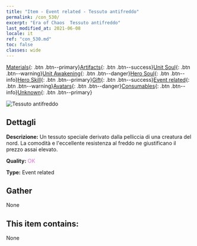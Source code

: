 ```yaml
---
title: "Item - Event related - Tessuto antifreddo"
permalink: /con_530/
excerpt: "Era of Chaos  Tessuto antifreddo"
last_modified_at: 2021-06-08
locale: it
ref: "con_530.md"
toc: false
classes: wide
---
```

 [Materials](/ItemsIT/){: .btn .btn--primary}[Artifacts](/ItemsIT/Artifacts/){: .btn .btn--success}[Unit Soul](/ItemsIT/UnitSoul/){: .btn .btn--warning}[Unit Awakening](/ItemsIT/UnitAwakening/){: .btn .btn--danger}[Hero Soul](/ItemsIT/HeroSoul/){: .btn .btn--info}[Hero Skill](/ItemsIT/HeroSkill/){: .btn .btn--primary}[Gift](/ItemsIT/Gift/){: .btn .btn--success}[Event related](/ItemsIT/Events/){: .btn .btn--warning}[Avatars](/ItemsIT/Avatars/){: .btn .btn--danger}[Consumables](/ItemsIT/Consumables/){: .btn .btn--info}[Unknown](/ItemsIT/Unknown/){: .btn .btn--primary}

 ![Tessuto antifreddo](/images/t/i_10016.png)

## Dettagli
 **Descrizione:** Un tessuto speciale derivato dalla pelliccia di una creatura del nord. La comodità e l'eccellente resistenza al freddo ne giustificano il prezzo assai elevato.

 **Quality:** <span style="color: #DA70D6">OK</span>

 **Type:** Event related

## Gather

  None

## This item contains:

  None

